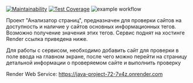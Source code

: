 [![Maintainability](https://api.codeclimate.com/v1/badges/c07425659ef80fc44282/maintainability)](https://codeclimate.com/github/Trionichek/java-project-72/maintainability)
[![Test Coverage](https://api.codeclimate.com/v1/badges/c07425659ef80fc44282/test_coverage)](https://codeclimate.com/github/Trionichek/java-project-72/test_coverage)
![example workflow](https://github.com/Trionichek/java-project-72/actions/workflows/main.yml/badge.svg)

Проект "Анализатор страниц", предназначен для проверки сайтов на доступность и наличие у сайтов 
основных информационных тегов. Возможно получение значения этих тегов. Сервис поднят на хостинге Render
ссылка приведена ниже.

Для работы с сервисом, необходимо добавить сайт для проверки в поле ввода на главном экране, после чего
можно перейти на страницу детальной информации о проверяемом сайте и выполнить проверку

Render Web Service:
https://java-project-72-7v4z.onrender.com